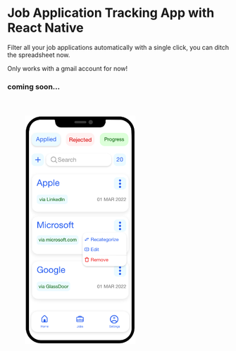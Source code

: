 # Job Application Tracking App with React Native

Filter all your job applications automatically with a single click, you can ditch the spreadsheet now.

Only works with a gmail account for now!

### coming soon...

<img src="./assets/mockup.png" width=250 style="margin: 40px">
